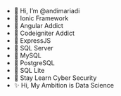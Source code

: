 - 👋 Hi, I’m @andimariadi
- 👀 Ionic Framework
- 👀 Angular Addict
- 👀 Codeigniter Addict
- 👀 ExpressJS
- 👀 SQL Server
- 👀 MySQL
- 👀 PostgreSQL
- 👀 SQL Lite
- 👀 Stay Learn Cyber Security
- ✨ Hi, My Ambition is Data Science

<!---
andimariadi/andimariadi is a ✨ special ✨ repository because its `README.md` (this file) appears on your GitHub profile.
You can click the Preview link to take a look at your changes.
--->
